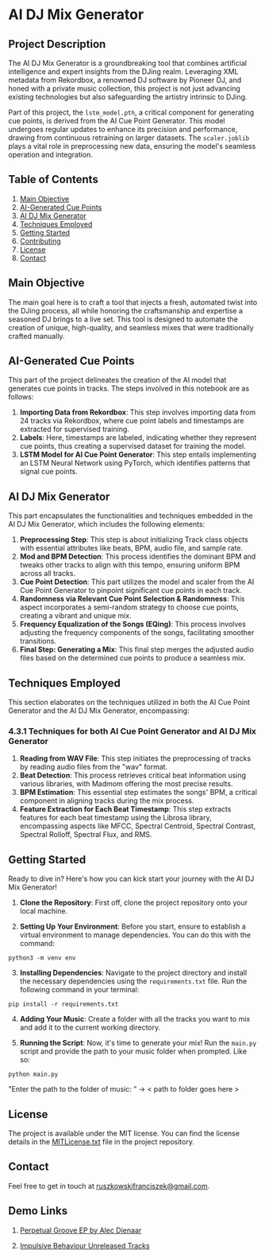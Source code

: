 # AI DJ Mix Generator

## Project Description

The AI DJ Mix Generator is a groundbreaking tool that combines artificial intelligence and expert insights from the DJing realm. Leveraging XML metadata from Rekordbox, a renowned DJ software by Pioneer DJ, and honed with a private music collection, this project is not just advancing existing technologies but also safeguarding the artistry intrinsic to DJing.

Part of this project, the `lstm_model.pth`, a critical component for generating cue points, is derived from the AI Cue Point Generator. This model undergoes regular updates to enhance its precision and performance, drawing from continuous retraining on larger datasets. The `scaler.joblib` plays a vital role in preprocessing new data, ensuring the model's seamless operation and integration.

## Table of Contents

1. [Main Objective](#main-objective)
2. [AI-Generated Cue Points](#ai-generated-cue-points)
3. [AI DJ Mix Generator](#ai-dj-mix-generator)
4. [Techniques Employed](#techniques-employed)
5. [Getting Started](#getting-started)
6. [Contributing](#contributing)
7. [License](#license)
8. [Contact](#contact)

## Main Objective

The main goal here is to craft a tool that injects a fresh, automated twist into the DJing process, all while honoring the craftsmanship and expertise a seasoned DJ brings to a live set. This tool is designed to automate the creation of unique, high-quality, and seamless mixes that were traditionally crafted manually.

## AI-Generated Cue Points

This part of the project delineates the creation of the AI model that generates cue points in tracks. The steps involved in this notebook are as follows:

1. **Importing Data from Rekordbox**: This step involves importing data from 24 tracks via Rekordbox, where cue point labels and timestamps are extracted for supervised training.
2. **Labels**: Here, timestamps are labeled, indicating whether they represent cue points, thus creating a supervised dataset for training the model.
3. **LSTM Model for AI Cue Point Generator**: This step entails implementing an LSTM Neural Network using PyTorch, which identifies patterns that signal cue points.

## AI DJ Mix Generator

This part encapsulates the functionalities and techniques embedded in the AI DJ Mix Generator, which includes the following elements:

1. **Preprocessing Step**: This step is about initializing Track class objects with essential attributes like beats, BPM, audio file, and sample rate.
2. **Mod and BPM Detection**: This process identifies the dominant BPM and tweaks other tracks to align with this tempo, ensuring uniform BPM across all tracks.
3. **Cue Point Detection**: This part utilizes the model and scaler from the AI Cue Point Generator to pinpoint significant cue points in each track.
4. **Randomness via Relevant Cue Point Selection & Randomness**: This aspect incorporates a semi-random strategy to choose cue points, creating a vibrant and unique mix.
5. **Frequency Equalization of the Songs (EQing)**: This process involves adjusting the frequency components of the songs, facilitating smoother transitions.
6. **Final Step: Generating a Mix**: This final step merges the adjusted audio files based on the determined cue points to produce a seamless mix.

## Techniques Employed

This section elaborates on the techniques utilized in both the AI Cue Point Generator and the AI DJ Mix Generator, encompassing:

### 4.3.1 Techniques for both AI Cue Point Generator and AI DJ Mix Generator

1. **Reading from WAV File**: This step initiates the preprocessing of tracks by reading audio files from the "wav" format.
2. **Beat Detection**: This process retrieves critical beat information using various libraries, with Madmom offering the most precise results.
3. **BPM Estimation**: This essential step estimates the songs' BPM, a critical component in aligning tracks during the mix process.
4. **Feature Extraction for Each Beat Timestamp**: This step extracts features for each beat timestamp using the Librosa library, encompassing aspects like MFCC, Spectral Centroid, Spectral Contrast, Spectral Rolloff, Spectral Flux, and RMS.

## Getting Started

Ready to dive in? Here's how you can kick start your journey with the AI DJ Mix Generator!

1. **Clone the Repository**: First off, clone the project repository onto your local machine.
   
2. **Setting Up Your Environment**: Before you start, ensure to establish a virtual environment to manage dependencies. You can do this with the command:


`python3 -m venv env`

3. **Installing Dependencies**: Navigate to the project directory and install the necessary dependencies using the `requirements.txt` file. Run the following command in your terminal:

`pip install -r requirements.txt`

4. **Adding Your Music**: Create a folder with all the tracks you want to mix and add it to the current working directory.

5. **Running the Script**: Now, it's time to generate your mix! Run the `main.py` script and provide the path to your music folder when prompted. Like so:

`python main.py`

"Enter the path to the folder of music: " -> < path to folder goes here >  

## License

The project is available under the MIT license. You can find the license details in the [MITLicense.txt](MITLicense.txt) file in the project repository.

## Contact

Feel free to get in touch at ruszkowskifranciszek@gmail.com.

## Demo Links

1. [Perpetual Groove EP by Alec Dienaar](https://soundcloud.com/franas_oven/demo1/s-IsV4HEA5Yz9?si=cba3a18e72ea4370af040972a7518700&utm_source=clipboard&utm_medium=text&utm_campaign=social_sharing)

2. [Impulsive Behaviour Unreleased Tracks](https://soundcloud.com/franas_oven/demo2/s-1TFiSgjzuqh?si=7edcb49667814dc898a7243b49bf7cd7&utm_source=clipboard&utm_medium=text&utm_campaign=social_sharing)
